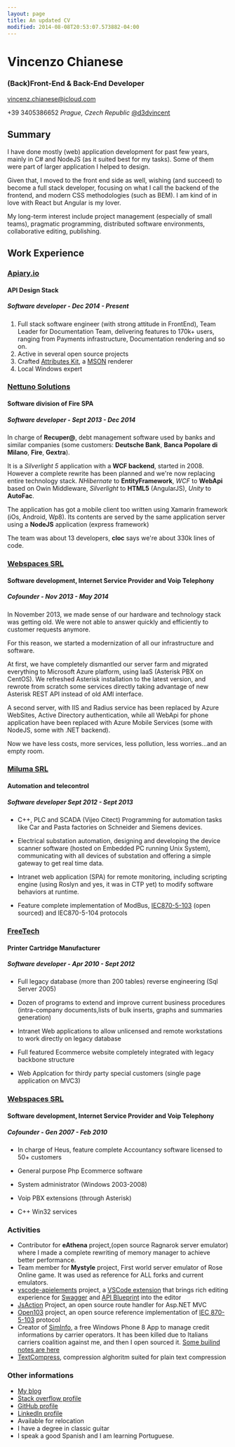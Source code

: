 ```yaml
---
layout: page
title: An updated CV
modified: 2014-08-08T20:53:07.573882-04:00
---
```

# Vincenzo Chianese

### (Back)Front-End & Back-End Developer
[vincenz.chianese@icloud.com](mailto:vincenz.chianese@icloud.com)

 +39 3405386652
 _Prague, Czech Republic_
 [@d3dvincent](http://twitter.com/D3DVincent)

## Summary

I have done mostly (web) application development for past few years, mainly in C# and NodeJS (as it suited best for my tasks). Some of them were part of larger application I helped to design.

Given that, I moved to the front end side as well, wishing (and succeed) to become a full stack developer, focusing on what I call the backend of the frontend, and modern CSS methodologies (such as BEM). I am kind of in love with React but Angular is my lover.

My long-term interest include project management (especially of small teams), pragmatic programming, distributed software environments, collaborative editing, publishing.

## Work Experience

### [Apiary.io](http://apiary.io)

#### API Design Stack

##### Software developer - **Dec 2014 - Present**

1. Full stack software engineer (with strong attitude in FrontEnd), Team Leader for Documentation Team, delivering features to 170k+ users, ranging from Payments infrastructure, Documentation rendering and so on.
2. Active in several open source projects
3. Crafted [Attributes Kit](http://github.com/apiaryio/attributes-kit), a [MSON](https://github.com/apiaryio/MSON) renderer
4. Local Windows expert

### [Nettuno Solutions](http://www.nettunosolutions.com)
#### Software division of Fire SPA
##### Software developer - **Sept 2013 - Dec 2014**

In charge of **Recuper@**, debt management software used by banks and similar companies
(some customers: **Deutsche Bank**, **Banca Popolare di Milano**, **Fire**, **Gextra**).

It is a _Silverlight 5_ application with a **WCF backend**, started in 2008.
However a complete rewrite has been planned and we're now replacing entire technology stack.
_NHibernate_ to **EntityFramework**, _WCF_ to **WebApi** based on Owin Middleware,
_Silverlight_ to **HTML5** (AngularJS), _Unity_ to **AutoFac**.

The application has got a mobile client too written using Xamarin framework
(iOs, Android, Wp8). Its contents are served by the same application server
using a **NodeJS** application (express framework)

The team was about 13 developers, **cloc** says we're about 330k lines of code.

### [Webspaces SRL](http://www.webspaces.it)
#### Software development, Internet Service Provider and Voip Telephony
##### Cofounder - **Nov 2013 - May 2014**

In November 2013, we made sense of our hardware and technology stack was getting old.
We were not able to answer quickly and efficiently to customer requests anymore.

 For this reason, we started a modernization of all our infrastructure and software.

At first, we have completely dismantled our server farm and migrated everything to Microsoft Azure platform,
using IaaS (Asterisk PBX on CentOS). We refreshed Asterisk installation to the latest version,
and rewrote from scratch some services directly taking advantage of new Asterisk
REST API instead of old AMI interface.

A second server, with IIS and Radius service has been replaced by Azure WebSites,
Active Directory authentication, while all WebApi for phone application have been
replaced with Azure Mobile Services (some with NodeJS, some with .NET backend).

Now we have less costs, more services, less pollution, less worries...and an empty room.


### [Miluma SRL](http://www.miluma.it)
#### Automation and telecontrol
##### Software developer **Sept 2012 - Sept 2013**

- C++, PLC and SCADA (Vijeo Citect) Programming for automation tasks like Car and Pasta
factories on Schneider and Siemens devices.


- Electrical substation automation, designing and developing the device scanner software
(hosted on Embedded PC running Unix System), communicating with all devices of
substation and offering a simple gateway to get real time data.

- Intranet web application (SPA) for remote monitoring, including scripting engine
(using Roslyn and yes, it was in CTP yet) to modify software behaviors at runtime.

- Feature complete implementation of ModBus, [IEC870-5-103](http://en.wikipedia.org/wiki/IEC_60870-5)
(open sourced) and IEC870-5-104 protocols


### [FreeTech](http://www.free-tech.com)
#### Printer Cartridge Manufacturer
##### Software developer - **Apr 2010 - Sept 2012**

- Full legacy database (more than 200 tables) reverse engineering (Sql Server 2005)

- Dozen of programs to extend and improve current business procedures (intra-company documents,lists of bulk inserts, graphs and summaries generation)

- Intranet Web applications to allow unlicensed and remote workstations to work directly on legacy database

- Full featured Ecommerce website completely integrated with legacy backbone structure

- Web Applcation for thirdy party special customers (single page application on MVC3)

### [Webspaces SRL](http://www.webspaces.it)
#### Software development, Internet Service Provider and Voip Telephony
##### Cofounder - **Gen 2007 - Feb 2010**

- In charge of Heus, feature complete Accountancy software licensed to 50+ customers

- General purpose Php Ecommerce software

- System administrator (Windows 2003-2008)

- Voip PBX extensions (through Asterisk)

- C++ Win32 services

### Activities

- Contributor for **eAthena** project,(open source Ragnarok server emulator) where I made a complete rewriting of memory manager to achieve better performance.
- Team member for **Mystyle** project, First world server emulator of Rose Online game. It was used as reference for ALL forks and current emulators.
- [vscode-apielements](https://github.com/XVincentX/vscode-apielements) project, a [VSCode extension](https://marketplace.visualstudio.com/items?itemName=vncz.vscode-apielements) that brings rich editing experience for [Swagger](https://swagger.io) and [API Blueprint](https://apiblueprint.org) into the editor
- [JsAction](https://github.com/XVincentX/JsAction) Project, an open source route handler for Asp.NET MVC
- [Open103](https://github.com/XVincentX/Open103/) project, an open source reference implementation of [IEC 870-5-103](http://en.wikipedia.org/wiki/IEC_60870-5) protocol
- Creator of [SimInfo](https://github.com/XVincentX/SimInfo), a free Windows Phone 8 App to manage credit informations by carrier operators. It has been killed due to Italians carriers coalition against me, and then I open sourced it. [Some builind notes are here](http://vncz.js.org/building-siminfo/)
- [TextCompress](https://github.com/XVincentX/TextCompress), compression alghoritm suited for plain text compression


### Other informations
- [My blog](http://vncz.js.org)
- [Stack overflow profile](http://careers.stackoverflow.com/xvincentx)
- [GitHub profile](https://github.com/XVincentX)
- [LinkedIn profile](http://www.linkedin.com/pub/vincenzo-chianese/3b/75b/3a5)
- Available for relocation
- I have a degree in classic guitar
- I speak a good Spanish and I am learning Portuguese.
